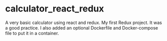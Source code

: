 # calculator_react_redux
A very basic calculator using react and redux. My first Redux project. It was a good practice. I also added an optional Dockerfile and Docker-compose file to put it in a container.
